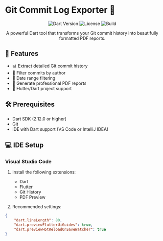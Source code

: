 # Git Commit Log Exporter 📄

<div align="center">

![Dart Version](https://img.shields.io/badge/dart-%3E%3D2.12.0-blue.svg)
![License](https://img.shields.io/badge/license-MIT-green)
![Build](https://img.shields.io/badge/build-passing-brightgreen)

A powerful Dart tool that transforms your Git commit history into beautifully formatted PDF reports.

</div>

## 🚀 Features

- 📊 Extract detailed Git commit history
- 👤 Filter commits by author
- 📅 Date range filtering
- 📑 Generate professional PDF reports
- 🎯 Flutter/Dart project support

## 🛠️ Prerequisites

- Dart SDK (2.12.0 or higher)
- Git
- IDE with Dart support (VS Code or IntelliJ IDEA)

## 💻 IDE Setup

### Visual Studio Code
1. Install the following extensions:
   - Dart
   - Flutter
   - Git History
   - PDF Preview

2. Recommended settings:
```json
{
    "dart.lineLength": 80,
    "dart.previewFlutterUiGuides": true,
    "dart.previewHotReloadOnSaveWatcher": true
}
```
